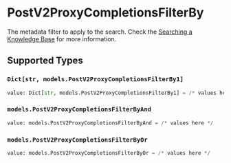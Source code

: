 # PostV2ProxyCompletionsFilterBy

The metadata filter to apply to the search. Check the [Searching a Knowledge Base](https://dash.readme.com/project/orqai/v2.0/docs/searching-a-knowledge-base) for more information.


## Supported Types

### `Dict[str, models.PostV2ProxyCompletionsFilterBy1]`

```python
value: Dict[str, models.PostV2ProxyCompletionsFilterBy1] = /* values here */
```

### `models.PostV2ProxyCompletionsFilterByAnd`

```python
value: models.PostV2ProxyCompletionsFilterByAnd = /* values here */
```

### `models.PostV2ProxyCompletionsFilterByOr`

```python
value: models.PostV2ProxyCompletionsFilterByOr = /* values here */
```


